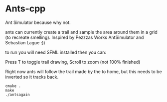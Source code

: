 # Ants-cpp

Ant Simulator because why not.

ants can currently create a trail and sample the area around them in a grid (to recreate smelling). Inspired by Pezzzas Works AntSimulator and Sebastian Lague :))

to run you will need SFML installed then you can:


Press T to toggle trail drawing, Scroll to zoom (not 100% finished)

Right now ants will follow the trail made by the to home, but this needs to be inverted so it tracks back.


```
cmake .
make
./antsagain
```
